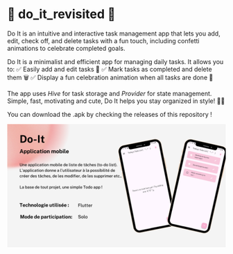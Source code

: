 # 🎀 do_it_revisited 🎀

Do It is an intuitive and interactive task management app that lets you add, edit, check off, and delete tasks with a fun touch, including confetti animations to celebrate completed goals.

Do It is a minimalist and efficient app for managing daily tasks. It allows you to:
✅ Easily add and edit tasks 📌
✅ Mark tasks as completed and delete them 🗑️
✅ Display a fun celebration animation when all tasks are done 🎉

The app uses *Hive* for task storage and *Provider* for state management. Simple, fast, motivating and cute, Do It helps you stay organized in style! 🧸🌷

You can download the .apk by checking the releases of this repository !

![Image Alt](https://github.com/sweethehe/do_it_revisited/blob/3dbc6af36ef459514aa2b37aac70dc71c6bddef5/do_it_prez.png)
